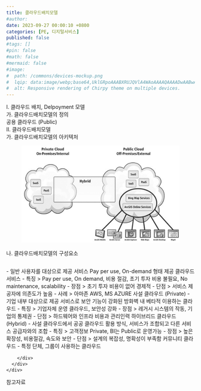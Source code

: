 ```yaml
---
title: 클라우드배치모델
#author: 
date: 2023-09-27 00:00:10 +0800
categories: [PE, 디지털서비스]
published: false
#tags: []
#pin: false
#math: false
#mermaid: false
#image:
#  path: /commons/devices-mockup.png
#  lqip: data:image/webp;base64,UklGRpoAAABXRUJQVlA4WAoAAAAQAAAADwAABwAAQUxQSDIAAAARL0AmbZurmr57yyIiqE8oiG0bejIYEQTgqiDA9vqnsUSI6H+oAERp2HZ65qP/VIAWAFZQOCBCAAAA8AEAnQEqEAAIAAVAfCWkAALp8sF8rgRgAP7o9FDvMCkMde9PK7euH5M1m6VWoDXf2FkP3BqV0ZYbO6NA/VFIAAAA
#  alt: Responsive rendering of Chirpy theme on multiple devices.
---
```


<div class="post-wrap">
  <div class="para">
    <div class="para-title">
      I. 클라우드 배치, Delpoyment 모델
    </div>
    <div class="para-cntnt">
      <div class="para">
        <div class="para-title">
          가. 클라우드배치모델의 정의
        </div>
        <div class="para-cntnt">
            공용 클라우드 (Public) 
        </div>
      </div>
    </div>
  </div>
  
  <div class="para">
    <div class="para-title">
      II. 클라우드배치모델
    </div>
    <div class="para-cntnt">
      <div class="para">
        <div class="para-title">
          가. 클라우드배치모델의 아키텍처
        </div>
        <div class="para-cntnt">
          <figure class="post-figure">
            <img src="/assets/img/posts/클라우드배치모델.png" alt="클라우드배치모델">
<!--            <figcaption>Source: Unveiling the Metaverse: Exploring Emerging Trends, Multifaceted Perspectives, and Future Challenges</figcaption>-->
          </figure>
        </div>
      </div>
      <div class="para">
        <div class="para-title">
          나. 클라우드배치모델의 구성요소
        </div>
        <div class="para-cntnt">
          <table class="post-table">
          </table>
              - 일반 사용자를 대상으로 제공 서비스 Pay per use, On-demand 형태 제공 클라우드 서비스
    - 특징 &gt; Pay per use, On demand, 비용 절감, 초기 투자 비용 불필요, No maintenance, scalability
    - 장점 &gt; 초기 투자 비용이 없어 경제적
    - 단점 &gt; 서비스 제공자에 의존도가 높음
    - 사례 &gt; 아마존 AWS, MS AZURE     
  사설 클라우드 (Private)   
    - 기업 내부 대상으로 제공 서비스로 보안 기능이 강화된 방화벽 내 베타적 이용하는 클라우드
    - 특징 &gt; 기업자체 운영 클라우드, 보안성 강화
    - 장점 &gt; 레거시 시스템의 작동, 기업의 통제권
    - 단점 &gt; 하드웨어와 인프라 비용과 관리인력
  하이브리드 클라우드 (Hybrid)
    - 사설 클라우드에서 공공 클라우드 활용 방식, 서비스가 조합되고 다른 서비스 공급자와의 조합
    - 특징 &gt; 고객정보 Private, BI는 Public로 운영가능
    - 장점 &gt; 높은 확장성, 비용절감, 속도와 보안
    - 단점 &gt; 설계의 복잡성, 명확성이 부족함
  커뮤니티 클라우드 
    - 특정 단체, 그룹이 사용하는 클라우드

        </div>
      </div>
    </div>
  </div>

  <div class="refr-wrap">
    <div class="refr-title">
        참고자료
    </div>
    <ol class="refr-list">
    <!--    <li>(나현식, 최대선) <a target="_blank" href="https://scienceon.kisti.re.kr/commons/util/originalView.do?cn=JAKO202225948430499&oCn=JAKO202225948430499&dbt=JAKO&journal=NJOU00291864">메타버스 보안 위협 요소 및 대응 방안 검토</a></li>-->
    <!--    <li>(M. Uddin, S. Manickam, H. Ullah, M. Obaidat and A. Dandoush) <a target="_blank" href="https://ieeexplore.ieee.org/abstract/document/10138386">Unveiling the Metaverse: Exploring Emerging Trends, Multifaceted Perspectives, and Future Challenges</a></li>-->
    </ol>
  </div>
</div>
